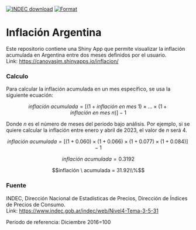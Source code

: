 [![INDEC download](https://github.com/canovasjm/inflacion/actions/workflows/download_inflation.yml/badge.svg)](https://github.com/canovasjm/inflacion/actions/workflows/download_inflation.yml)
[![Format](https://github.com/canovasjm/inflacion/actions/workflows/format_check.yml/badge.svg)](https://github.com/canovasjm/inflacion/actions/workflows/format_check.yml)

# Inflación Argentina
Este repositorio contiene una Shiny App que permite visualizar la inflación acumulada en Argentina entre dos meses definidos por el usuario.  
Link: https://canovasjm.shinyapps.io/inflacion/  

### Calculo  
Para calcular la inflación acumulada en un mes específico, se usa la siguiente ecuación:  

$$inflación \ acumulada = [(1 + inflación \ en \ mes \ 1) \times \dots \times (1 + inflación \ en \ mes \ n)] - 1$$

Donde $n$ es el número de meses del periodo bajo análisis. Por ejemplo, si se quiere calcular la inflación entre enero y abril de 2023, el valor de $n$ será 4.

$$inflación \ acumulada = [(1 + 0.060) \times (1 + 0.066) \times (1 + 0.077) \times (1 + 0.084)] - 1$$

$$inflación \ acumulada = 0.3192$$

$$inflación \ acumulada = 31.92\\%$$

### Fuente  
INDEC, Dirección Nacional de Estadísticas de Precios, Dirección de Índices de Precios de Consumo.   
Link: https://www.indec.gob.ar/indec/web/Nivel4-Tema-3-5-31

Período de referencia: Diciembre 2016=100 
